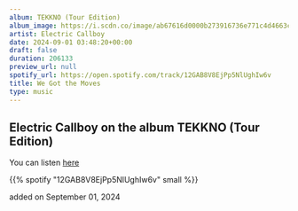 ```yaml
---
album: TEKKNO (Tour Edition)
album_image: https://i.scdn.co/image/ab67616d0000b273916736e771c4d4663cfaf30b
artist: Electric Callboy
date: 2024-09-01 03:48:20+00:00
draft: false
duration: 206133
preview_url: null
spotify_url: https://open.spotify.com/track/12GAB8V8EjPp5NlUghIw6v
title: We Got the Moves
type: music
---
```



## Electric Callboy on the album TEKKNO (Tour Edition)

You can listen [here](https://open.spotify.com/track/12GAB8V8EjPp5NlUghIw6v)

{{% spotify "12GAB8V8EjPp5NlUghIw6v" small %}}

added on September 01, 2024